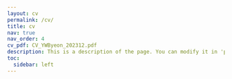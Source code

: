 ```yaml
---
layout: cv
permalink: /cv/
title: cv
nav: true
nav_order: 4
cv_pdf: CV_YWByeon_202312.pdf
description: This is a description of the page. You can modify it in 'pages/_cv.md'. You can also change or remove the top pdf download button.
toc:
  sidebar: left
---
```

